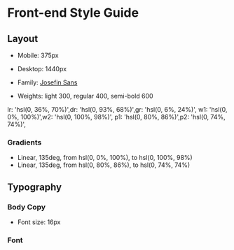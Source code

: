 # Front-end Style Guide

## Layout

- Mobile: 375px
- Desktop: 1440px

- Family: [Josefin Sans](https://fonts.google.com/specimen/Josefin+Sans)
- Weights: light 300, regular 400, semi-bold 600

lr: 'hsl(0, 36%, 70%)',dr: 'hsl(0, 93%, 68%)',gr: 'hsl(0, 6%, 24%)',
w1: 'hsl(0, 0%, 100%)',w2: 'hsl(0, 100%, 98%)',
p1: 'hsl(0, 80%, 86%)',p2: 'hsl(0, 74%, 74%)',

### Gradients

- Linear, 135deg, from hsl(0, 0%, 100%), to hsl(0, 100%, 98%)
- Linear, 135deg, from hsl(0, 80%, 86%), to hsl(0, 74%, 74%)

## Typography

### Body Copy

- Font size: 16px

### Font
